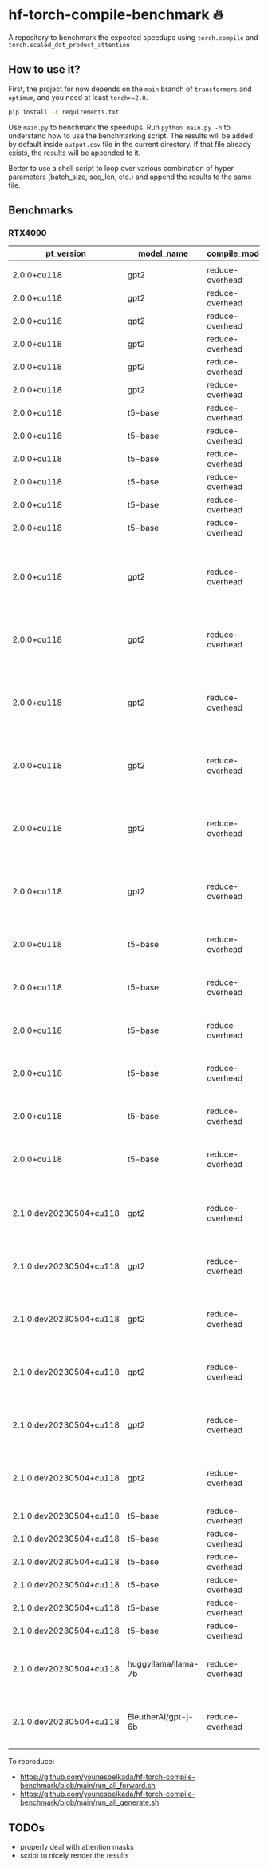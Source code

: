 # hf-torch-compile-benchmark :fire:

A repository to benchmark the expected speedups using `torch.compile` and `torch.scaled_dot_product_attention`

## How to use it?

First, the project for now depends on the `main` branch of `transformers` and `optimum`, and you need at least `torch>=2.0`.

```bash
pip install -r requirements.txt
```

Use `main.py` to benchmark the speedups. Run `python main.py -h` to understand how to use the benchmarking script. The results will be added by default inside `output.csv` file in the current directory. If that file already exists, the results will be appended to it. 

Better to use a shell script to loop over various combination of hyper parameters (batch_size, seq_len, etc.) and append the results to the same file. 

## Benchmarks

### RTX4090



|pt_version             |model_name         |compile_mode   |batch_size|max_num_tokens|run_type    |precision    |hf_time|sdpa_no_compile_time|sdpa_compile_time|speedup_sdpa+compile|speedup_sdpa|problems                                |
|-----------------------|-------------------|---------------|----------|--------------|------------|-------------|-------|--------------------|-----------------|--------------------|------------|----------------------------------------|
|                       |                   |               |          |              |            |             |       |                    |                 |                    |            |                                        |
|2.0.0+cu118            |gpt2               |reduce-overhead|1         |256           |forward-only|torch.float16|0.00426|0.00274             |0.00126          |238.10%             |55.47%      |                                        |
|2.0.0+cu118            |gpt2               |reduce-overhead|8         |256           |forward-only|torch.float16|0.00819|0.00817             |0.00615          |33.17%              |0.24%       |                                        |
|2.0.0+cu118            |gpt2               |reduce-overhead|32        |256           |forward-only|torch.float16|0.03371|0.0316              |0.02269          |48.57%              |6.68%       |                                        |
|2.0.0+cu118            |gpt2               |reduce-overhead|1         |256           |forward-only|torch.float32|0.00431|0.00327             |0.00286          |50.70%              |31.80%      |                                        |
|2.0.0+cu118            |gpt2               |reduce-overhead|8         |256           |forward-only|torch.float32|0.01882|0.01907             |0.01633          |15.25%              |-1.31%      |                                        |
|2.0.0+cu118            |gpt2               |reduce-overhead|32        |256           |forward-only|torch.float32|0.08607|0.08528             |0.0616           |39.72%              |0.93%       |                                        |
|2.0.0+cu118            |t5-base            |reduce-overhead|1         |256           |forward-only|torch.float16|0.01098|0.01114             |0.00588          |86.73%              |-1.44%      |                                        |
|2.0.0+cu118            |t5-base            |reduce-overhead|8         |256           |forward-only|torch.float16|0.02174|0.02028             |0.01717          |26.62%              |7.20%       |                                        |
|2.0.0+cu118            |t5-base            |reduce-overhead|32        |256           |forward-only|torch.float16|0.0965 |0.07942             |0.07             |37.86%              |21.51%      |                                        |
|2.0.0+cu118            |t5-base            |reduce-overhead|1         |256           |forward-only|torch.float32|0.01473|0.01053             |0.00916          |60.81%              |39.89%      |                                        |
|2.0.0+cu118            |t5-base            |reduce-overhead|8         |256           |forward-only|torch.float32|0.03639|0.03587             |0.03302          |10.21%              |1.45%       |                                        |
|2.0.0+cu118            |t5-base            |reduce-overhead|32        |256           |forward-only|torch.float32|0.1413 |0.14658             |0.13006          |8.64%               |-3.60%      |                                        |
|                       |                   |               |          |              |            |             |       |                    |                 |                    |            |                                        |
|                       |                   |               |          |              |            |             |       |                    |                 |                    |            |                                        |
|2.0.0+cu118            |gpt2               |reduce-overhead|1         |256           |generate    |torch.float16|0.87543|0.67787             |0.6773           |29.25%              |29.14%      |<- probably also problems with k/v cache|
|2.0.0+cu118            |gpt2               |reduce-overhead|8         |256           |generate    |torch.float16|0.93707|0.78795             |0.7868           |19.10%              |18.93%      |<- probably also problems with k/v cache|
|2.0.0+cu118            |gpt2               |reduce-overhead|32        |256           |generate    |torch.float16|1.22092|0.85482             |0.85341          |43.06%              |42.83%      |<- probably also problems with k/v cache|
|2.0.0+cu118            |gpt2               |reduce-overhead|1         |256           |generate    |torch.float32|0.90596|0.66562             |0.66414          |36.41%              |36.11%      |<- probably also problems with k/v cache|
|2.0.0+cu118            |gpt2               |reduce-overhead|8         |256           |generate    |torch.float32|0.97111|0.82092             |0.82009          |18.42%              |18.30%      |<- probably also problems with k/v cache|
|2.0.0+cu118            |gpt2               |reduce-overhead|32        |256           |generate    |torch.float32|1.54068|1.36056             |1.36055          |13.24%              |13.24%      |<- probably also problems with k/v cache|
|2.0.0+cu118            |t5-base            |reduce-overhead|1         |256           |generate    |torch.float16|0.58538|0.59828             |0.59933          |-2.33%              |-2.16%      |<- problems with k/v cache              |
|2.0.0+cu118            |t5-base            |reduce-overhead|8         |256           |generate    |torch.float16|0.64183|0.65154             |0.65241          |-1.62%              |-1.49%      |<- problems with k/v cache              |
|2.0.0+cu118            |t5-base            |reduce-overhead|32        |256           |generate    |torch.float16|0.67339|0.67719             |0.67812          |-0.70%              |-0.56%      |<- problems with k/v cache              |
|2.0.0+cu118            |t5-base            |reduce-overhead|1         |256           |generate    |torch.float32|0.49707|0.53413             |0.53497          |-7.08%              |-6.94%      |<- problems with k/v cache              |
|2.0.0+cu118            |t5-base            |reduce-overhead|8         |256           |generate    |torch.float32|0.54263|0.5798              |0.58015          |-6.47%              |-6.41%      |<- problems with k/v cache              |
|2.0.0+cu118            |t5-base            |reduce-overhead|32        |256           |generate    |torch.float32|0.60027|0.64                |0.63894          |-6.05%              |-6.21%      |<- problems with k/v cache              |
|                       |                   |               |          |              |            |             |       |                    |                 |                    |            |                                        |
|                       |                   |               |          |              |            |             |       |                    |                 |                    |            |                                        |
|2.1.0.dev20230504+cu118|gpt2               |reduce-overhead|1         |256           |forward-only|torch.float16|0.00426|0.003               |0.05625          |-92.43%             |42.00%      |<- problems with torch compile          |
|2.1.0.dev20230504+cu118|gpt2               |reduce-overhead|8         |256           |forward-only|torch.float16|0.00838|0.00842             |0.06906          |-87.87%             |-0.48%      |<- problems with torch compile          |
|2.1.0.dev20230504+cu118|gpt2               |reduce-overhead|32        |256           |forward-only|torch.float16|0.03402|0.03188             |0.09866          |-65.52%             |6.71%       |<- problems with torch compile          |
|2.1.0.dev20230504+cu118|gpt2               |reduce-overhead|1         |256           |forward-only|torch.float32|0.00463|0.00345             |0.05444          |-91.50%             |34.20%      |<- problems with torch compile          |
|2.1.0.dev20230504+cu118|gpt2               |reduce-overhead|8         |256           |forward-only|torch.float32|0.01917|0.01945             |0.10395          |-81.56%             |-1.44%      |<- problems with torch compile          |
|2.1.0.dev20230504+cu118|gpt2               |reduce-overhead|32        |256           |forward-only|torch.float32|0.08936|0.08605             |0.13856          |-35.51%             |3.85%       |<- problems with torch compile          |
|2.1.0.dev20230504+cu118|t5-base            |reduce-overhead|1         |256           |forward-only|torch.float16|0.01189|0.0121              |0.00609          |95.24%              |-1.74%      |                                        |
|2.1.0.dev20230504+cu118|t5-base            |reduce-overhead|8         |256           |forward-only|torch.float16|0.02182|0.0203              |0.01801          |21.15%              |7.49%       |                                        |
|2.1.0.dev20230504+cu118|t5-base            |reduce-overhead|32        |256           |forward-only|torch.float16|0.09746|0.08032             |0.08354          |16.66%              |21.34%      |                                        |
|2.1.0.dev20230504+cu118|t5-base            |reduce-overhead|1         |256           |forward-only|torch.float32|0.01053|0.01124             |0.00929          |13.35%              |-6.32%      |                                        |
|2.1.0.dev20230504+cu118|t5-base            |reduce-overhead|8         |256           |forward-only|torch.float32|0.03523|0.03615             |0.03444          |2.29%               |-2.54%      |                                        |
|2.1.0.dev20230504+cu118|t5-base            |reduce-overhead|32        |256           |forward-only|torch.float32|0.13752|0.1446              |0.12911          |6.51%               |-4.90%      |                                        |
|2.1.0.dev20230504+cu118|huggyllama/llama-7b|reduce-overhead|1         |256           |forward-only|torch.float16|0.04381|0.02948             |0.23042          |-80.99%             |48.61%      |<- problems with torch compile          |
|2.1.0.dev20230504+cu118|EleutherAI/gpt-j-6b|reduce-overhead|1         |256           |forward-only|torch.float16|0.02678|0.0247              |0.19665          |-86.38%             |8.42%       |<- problems with torch compile          |

To reproduce:
- https://github.com/younesbelkada/hf-torch-compile-benchmark/blob/main/run_all_forward.sh
- https://github.com/younesbelkada/hf-torch-compile-benchmark/blob/main/run_all_generate.sh


## TODOs

- properly deal with attention masks
- script to nicely render the results
